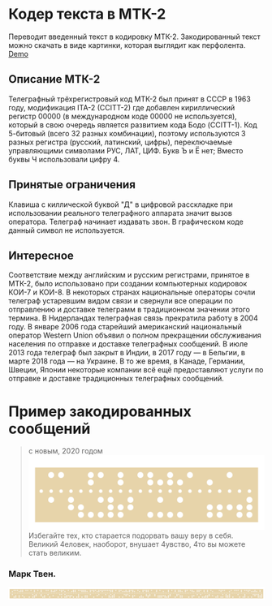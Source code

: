 # Кодер текста в МТК-2
Переводит введенный текст в кодировку МТК-2.
Закодированный текст можно скачать в виде картинки, которая выглядит как перфолента.
[Demo](https://guest363.github.io/mtk2-coder/)

## Описание МТК-2
Телеграфный трёхрегистровый код МТК-2 был принят в СССР в 1963 году, модификация ITA-2 (CCITT-2) где добавлен кириллический регистр 00000 (в международном коде 00000 не используется), который в свою очередь является развитием кода Бодо (CCITT-1).
Код 5-битовый (всего 32 разных комбинации), поэтому используются 3 разных регистра (русский, латинский, цифры), переключаемые управляющими символами РУС, ЛАТ, ЦИФ. Букв Ъ и Ё нет;
Вместо буквы Ч использовали цифру 4.

## Принятые ограничения
Клавиша с киллической буквой "Д" в цифровой расскладке при использовании реального телеграфного аппарата значит вызов оператора. Телеграф начинает издавать звон. 
В графическом коде данный символ не используется.

## Интересное
Соответствие между английским и русским регистрами, принятое в МТК-2, было использовано при создании компьютерных кодировок КОИ-7 и КОИ-8.
В некоторых странах национальные операторы сочли телеграф устаревшим видом связи и свернули все операции по отправлению и доставке телеграмм в традиционном значении этого термина. В Нидерландах телеграфная связь прекратила работу в 2004 году. В январе 2006 года старейший американский национальный оператор Western Union объявил о полном прекращении обслуживания населения по отправке и доставке телеграфных сообщений. В июле 2013 года телеграф был закрыт в Индии, в 2017 году — в Бельгии, в марте 2018 года — на Украине.
В то же время, в Канаде, Германии, Швеции, Японии некоторые компании всё ещё предоставляют услуги по отправке и доставке традиционных телеграфных сообщений.

# Пример закодированных сообщений
> с новым, 2020 годом
![с новым, 2020 годом](https://github.com/guest363/mtk2-coder/blob/master/docs/img/newyear.png)
> Избегайте тех, кто старается подорвать вашу веру в себя. Великий 4еловек, наоборот, внушает 4увство, 4то вы можете стать великим. 
### Марк Твен.
![Избегайте тех, кто старается подорвать вашу веру в себя. Великий 4еловек, наоборот, внушает 4увство, 4то вы можете стать великим.](https://github.com/guest363/mtk2-coder/blob/master/docs/img/mark-quota.png)